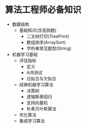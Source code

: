 # 算法工程师必备知识
- 数据结构</br>
  - 基础知识(含高频题)</br>
    - 二叉树打印(TreePrint)</br>
    - 数组排序(ArraySort)</br>
    - 字符串常见题型(String)</br>  
- 机器学习基础</br>
  - 评估指标</br>
    - 定义
    - A/B测试
    - 过拟合与欠拟合
  - 经典机器学习算法</br>
    - 决策树
    - 逻辑斯蒂回归
    - 支持向量机
    - 朴素贝叶斯算法
  - 优化算法</br>
  - 集成学习算法
